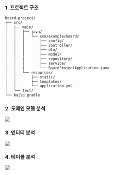 ### 1. 프로젝트 구조
``` bash
board-project/
├── src/
│   ├── main/
│   │   ├── java/
│   │   │   └── com/example/board/
│   │   │       ├── config/
│   │   │       ├── controller/
│   │   │       ├── dto/
│   │   │       ├── model/
│   │   │       ├── repository/
│   │   │       ├── service/
│   │   │       └── BoardProjectApplication.java
│   │   └── resources/
│   │       ├── static/
│   │       ├── templates/
│   │       └── application.yml
│   └── test/
└── build.gradle
```

### 2. 도메인 모델 분석
<img src="https://github.com/user-attachments/assets/178c82b2-726a-46ca-84c1-5b3a116c9b20">

### 3. 엔티티 분석
<img src="https://github.com/user-attachments/assets/88899733-219d-40ac-a9ff-fcdf9fa04499">

### 4. 테이블 분석
<img src="https://github.com/user-attachments/assets/f25bd022-4e9e-4f5d-95ac-7f3b02127db7">
